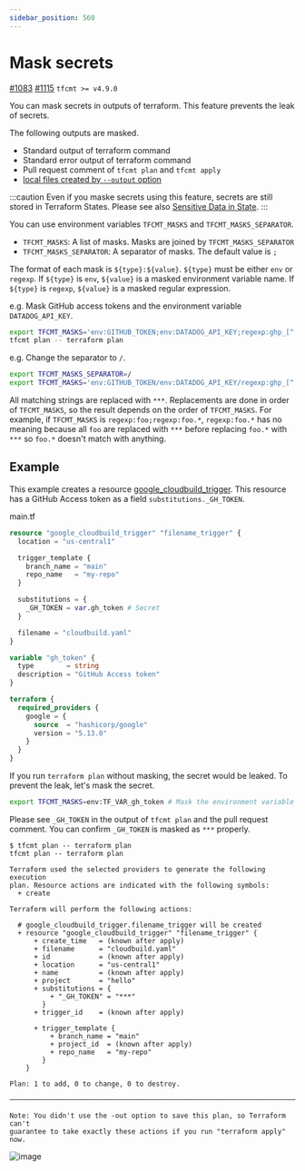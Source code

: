 ```yaml
---
sidebar_position: 560
---
```


# Mask secrets

[#1083](https://github.com/suzuki-shunsuke/tfcmt/discussions/1083) [#1115](https://github.com/suzuki-shunsuke/tfcmt/pull/1115) `tfcmt >= v4.9.0`

You can mask secrets in outputs of terraform.
This feature prevents the leak of secrets.

The following outputs are masked.

- Standard output of terraform command
- Standard error output of terraform command
- Pull request comment of `tfcmt plan` and `tfcmt apply`
- [local files created by `--output` option](output-file.md)

:::caution
Even if you maske secrets using this feature, secrets are still stored in Terraform States.
Please see also [Sensitive Data in State](https://developer.hashicorp.com/terraform/language/state/sensitive-data).
:::

You can use environment variables `TFCMT_MASKS` and `TFCMT_MASKS_SEPARATOR`.

- `TFCMT_MASKS`: A list of masks. Masks are joined by `TFCMT_MASKS_SEPARATOR`
- `TFCMT_MASKS_SEPARATOR`: A separator of masks. The default value is `;`

The format of each mask is `${type}:${value}`.
`${type}` must be either `env` or `regexp`.
If `${type}` is `env`, `${value}` is a masked environment variable name.
If `${type}` is `regexp`, `${value}` is a masked regular expression.

e.g. Mask GitHub access tokens and the environment variable `DATADOG_API_KEY`.

```sh
export TFCMT_MASKS='env:GITHUB_TOKEN;env:DATADOG_API_KEY;regexp:ghp_[^ ]+'
tfcmt plan -- terraform plan
```

e.g. Change the separator to `/`.

```sh
export TFCMT_MASKS_SEPARATOR=/
export TFCMT_MASKS='env:GITHUB_TOKEN/env:DATADOG_API_KEY/regexp:ghp_[^ ]+'
```

All matching strings are replaced with `***`.
Replacements are done in order of `TFCMT_MASKS`, so the result depends on the order of `TFCMT_MASKS`.
For example, if `TFCMT_MASKS` is `regexp:foo;regexp:foo.*`, `regexp:foo.*` has no meaning because all `foo` are replaced with `***` before replacing `foo.*` with `***` so `foo.*` doesn't match with anything.

## Example

This example creates a resource [google_cloudbuild_trigger](https://registry.terraform.io/providers/hashicorp/google/latest/docs/resources/cloudbuild_trigger).
This resource has a GitHub Access token as a field `substitutions._GH_TOKEN`.

main.tf

```tf
resource "google_cloudbuild_trigger" "filename_trigger" {
  location = "us-central1"

  trigger_template {
    branch_name = "main"
    repo_name   = "my-repo"
  }

  substitutions = {
    _GH_TOKEN = var.gh_token # Secret
  }

  filename = "cloudbuild.yaml"
}

variable "gh_token" {
  type        = string
  description = "GitHub Access token"
}

terraform {
  required_providers {
    google = {
      source  = "hashicorp/google"
      version = "5.13.0"
    }
  }
}
```

If you run `terraform plan` without masking, the secret would be leaked.
To prevent the leak, let's mask the secret.

```sh
export TFCMT_MASKS=env:TF_VAR_gh_token # Mask the environment variable TF_VAR_gh_token
```

Please see `_GH_TOKEN` in the output of `tfcmt plan` and the pull request comment.
You can confirm `_GH_TOKEN` is masked as `***` properly.

```console
$ tfcmt plan -- terraform plan
tfcmt plan -- terraform plan

Terraform used the selected providers to generate the following execution
plan. Resource actions are indicated with the following symbols:
  + create

Terraform will perform the following actions:

  # google_cloudbuild_trigger.filename_trigger will be created
  + resource "google_cloudbuild_trigger" "filename_trigger" {
      + create_time   = (known after apply)
      + filename      = "cloudbuild.yaml"
      + id            = (known after apply)
      + location      = "us-central1"
      + name          = (known after apply)
      + project       = "hello"
      + substitutions = {
          + "_GH_TOKEN" = "***"
        }
      + trigger_id    = (known after apply)

      + trigger_template {
          + branch_name = "main"
          + project_id  = (known after apply)
          + repo_name   = "my-repo"
        }
    }

Plan: 1 to add, 0 to change, 0 to destroy.

─────────────────────────────────────────────────────────────────────────────

Note: You didn't use the -out option to save this plan, so Terraform can't
guarantee to take exactly these actions if you run "terraform apply" now.
```

![image](https://github.com/suzuki-shunsuke/tfcmt-docs/assets/13323303/7b79481b-923c-40cf-8bbb-f955b0685d1f)
